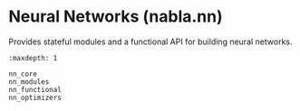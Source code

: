 # Neural Networks (nabla.nn)

Provides stateful modules and a functional API for building neural networks.

```{toctree}
:maxdepth: 1

nn_core
nn_modules
nn_functional
nn_optimizers
```
